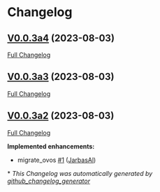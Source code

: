 # Changelog

## [V0.0.3a4](https://github.com/JarbasHiveMind/LocalHive/tree/V0.0.3a4) (2023-08-03)

[Full Changelog](https://github.com/JarbasHiveMind/LocalHive/compare/V0.0.3a3...V0.0.3a4)

## [V0.0.3a3](https://github.com/JarbasHiveMind/LocalHive/tree/V0.0.3a3) (2023-08-03)

[Full Changelog](https://github.com/JarbasHiveMind/LocalHive/compare/V0.0.3a2...V0.0.3a3)

## [V0.0.3a2](https://github.com/JarbasHiveMind/LocalHive/tree/V0.0.3a2) (2023-08-03)

[Full Changelog](https://github.com/JarbasHiveMind/LocalHive/compare/1e8ec907e9521838c1dd639a026bf97c081f1723...V0.0.3a2)

**Implemented enhancements:**

- migrate\_ovos [\#1](https://github.com/JarbasHiveMind/LocalHive/pull/1) ([JarbasAl](https://github.com/JarbasAl))



\* *This Changelog was automatically generated by [github_changelog_generator](https://github.com/github-changelog-generator/github-changelog-generator)*
